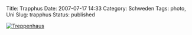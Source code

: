 Title: Trapphus
Date: 2007-07-17 14:33
Category: Schweden
Tags: photo, Uni
Slug: trapphus
Status: published

[![Treppenhaus](/pic/trappaangstr_s.jpg "Treppenhaus")](/pic/trappaangstr_l.jpg)

